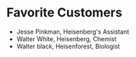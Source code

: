 # Favorite Customers
* Jesse Pinkman, Heisenberg's Assistant
* Walter White, Heisenberg, Chemist
* Walter black, Heisenforest, Biologist